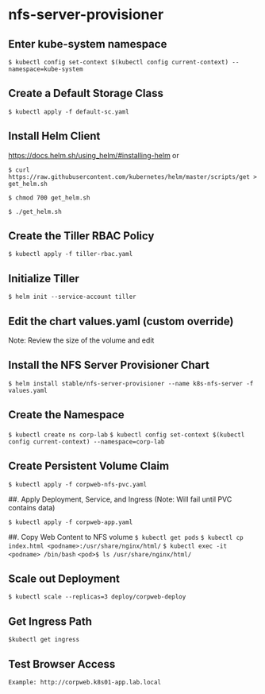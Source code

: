 # nfs-server-provisioner

## Enter kube-system namespace
`$ kubectl config set-context $(kubectl config current-context) --namespace=kube-system`

## Create a Default Storage Class
    
`$ kubectl apply -f default-sc.yaml`

## Install Helm Client
https://docs.helm.sh/using_helm/#installing-helm 
or 

`$ curl https://raw.githubusercontent.com/kubernetes/helm/master/scripts/get > get_helm.sh`

`$ chmod 700 get_helm.sh`

`$ ./get_helm.sh`

## Create the Tiller RBAC Policy

`$ kubectl apply -f tiller-rbac.yaml`

## Initialize Tiller

`$ helm init --service-account tiller`

## Edit the chart values.yaml (custom override)
Note: Review the size of the volume and edit

## Install the NFS Server Provisioner Chart

`$ helm install stable/nfs-server-provisioner --name k8s-nfs-server -f values.yaml`


## Create the Namespace

`$ kubectl create ns corp-lab`
`$ kubectl config set-context $(kubectl config current-context) --namespace=corp-lab`


## Create Persistent Volume Claim

`$ kubectl apply -f corpweb-nfs-pvc.yaml`

##. Apply Deployment, Service, and Ingress (Note: Will fail until PVC contains data)

`$ kubectl apply -f corpweb-app.yaml`

##. Copy Web Content to NFS volume
`$ kubectl get pods`
`$ kubectl cp index.html <podname>:/usr/share/nginx/html/`
`$ kubectl exec -it <podname> /bin/bash`
`<pod>$ ls /usr/share/nginx/html/`


## Scale out Deployment

`$ kubectl scale --replicas=3 deploy/corpweb-deploy`


## Get Ingress Path

`$kubectl get ingress`

## Test Browser Access
`Example: http://corpweb.k8s01-app.lab.local`

